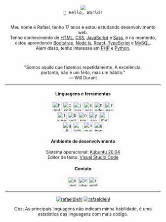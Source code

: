 
<div align="center">
 <img src="https://dkrn4sk0rn31v.cloudfront.net/2018/05/29070459/pixelart-octocat.gif" /><br>
  <samp align="center">👋 Hello, World!</samp><br>
</div>

<br>
<p align="center">Meu nome é Rafael, tenho 17 anos e estou estudando desenvolvimento web.<br>Tenho conhecimento de <a target="_blank" href="https://developer.mozilla.org/pt-BR/docs/Web/HTML">HTML</a>, <a target="_blank" href="https://developer.mozilla.org/pt-BR/docs/Web/CSS">CSS</a>, <a target="_blank" href="https://www.javascript.com/">JavaScript</a> e <a target="_blank" href="https://nodejs.org/en/">Sass</a>, e no momento, <br> estou aprendendo <a target="_blank" href="https://getbootstrap.com/">Bootstrap</a>, <a target="_blank" href="https://nodejs.org/en/">Node.js</a>, <a target="_blank" href="https://pt-br.reactjs.org/">React</a>,<a target="_blank" href="https://www.typescriptlang.org/"> TypeScript</a> e <a href="https://www.mysql.com/" target="_blank">MySQL</a>.  <br>Além disso, tenho interesse em <a target="_blank" href="https://www.php.net/">PHP</a> e  <a target="_blank" href="https://www.python.org/">Python.</a></p>
<br>

<p align="center">"Somos aquilo que fazemos repetidamente. A excelência, <br>portanto, não é um feito, mas um hábito."<br>― Will Durant</p>

<hr>

<h4 align="center">Linguagens e ferramentas</h4>
<p align="center">
<img src="https://devicons.github.io/devicon/devicon.git/icons/html5/html5-plain.svg" alt="html5"  width="30" height="30"/>
<img src="https://devicons.github.io/devicon/devicon.git/icons/css3/css3-plain.svg" alt="css3"  width="30" height="30"/>
<img src="https://devicons.github.io/devicon/devicon.git/icons/javascript/javascript-original.svg" alt="javascript" width="30" height="30"/>
<img src="https://devicons.github.io/devicon/devicon.git/icons/sass/sass-original.svg" alt="sass" width="30" height="30"/>
<img src="https://devicons.github.io/devicon/devicon.git/icons/nodejs/nodejs-plain.svg" alt="nodejs" width="30" height="30"/>
<img src="https://devicons.github.io/devicon/devicon.git/icons/react/react-original.svg" alt="react" width="30" height="30"/><br>
<img src="https://devicon.dev/devicon.git/icons/typescript/typescript-plain.svg" alt="typescript" width="30" height="30"/>
<img src="https://devicons.github.io/devicon/devicon.git/icons/bootstrap/bootstrap-plain.svg" alt="bootstrap" width="30" height="30"/>
  <img src="https://devicons.github.io/devicon/devicon.git/icons/npm/npm-original-wordmark.svg" alt="npm" width="30" height="30"/>
  <img src="https://devicons.github.io/devicon/devicon.git/icons/yarn/yarn-original.svg" alt="yarn" width="30" height="30"/>
  <img src="https://devicon.dev/devicon.git/icons/mysql/mysql-plain.svg" alt="mysql" width="30" height="30"/><br>
  <img src="https://devicon.dev/devicon.git/icons/git/git-plain.svg" alt="git" width="30" height="30"/> 
  <img src="https://devicon.dev/devicon.git/icons/windows8/windows8-original.svg" alt="windows" width="30" height="30"/>
<img src="https://devicon.dev/devicon.git/icons/linux/linux-plain.svg" alt="linux" width="30" height="30"/>
  <img src="https://devicon.dev/devicon.git/icons/gimp/gimp-plain.svg" alt="gimp" width="30" height="30"/> 
</p>

<h4 align="center">Ambiente de desenvolvimento</h4>
<p align="center">Sistema operacional: <a target="_blank" href="https://kubuntu.org/">Kubuntu 20.04</a><br>Editor de texto: <a target="_blank" href="https://code.visualstudio.com/">Visual Studio Code</a></p>

<h4 align="center">Contato</h4>
<p align="center">
<a href="https://github.com/rafaeldiehl" target="_blank"><img src="https://devicons.github.io/devicon/devicon.git/icons/github/github-original.svg" alt="original"  width="30" height="30"></a>
<a href="https://www.linkedin.com/in/rafael-juliani-diehl-94317a198/" target="_blank"><img src="https://devicons.github.io/devicon/devicon.git/icons/linkedin/linkedin-original.svg" alt="linkedin"  width="30" height="30"></a>
<a href="https://www.reddit.com/user/rafaeldiehl" target="_blank"><img src="https://camo.githubusercontent.com/5905f025939697c70f6b76e979e1e3232dcabb0a/68747470733a2f2f73312e6d7a7374617469632e636f6d2f75732f7233302f507572706c65362f76342f39382f63612f61362f39386361613637612d306435632d326430302d633234392d3239383331356634383539652f6d7a6c2e63667278766b6b6f2e706e67" alt="reddit"  width="30" height="30"></a>
</p>

<hr>

<p align="center">
  <a target="_blank" href="https://github-readme-stats.vercel.app/api?username=rafaeldiehl&show_icons=true&hide_border=true&count_private=true&include_all_commits=true"><img align="center" src="https://github-readme-stats.vercel.app/api?username=rafaeldiehl&show_icons=true&hide_border=true&count_private=true&include_all_commits=true" alt="rafaeldiehl"/></a>
  <a target="_blank" href="https://github-readme-stats.anuraghazra1.vercel.app/api/top-langs/?username=rafaeldiehl&layout=compact&hide_border=true"><img align="center" src="https://github-readme-stats.anuraghazra1.vercel.app/api/top-langs/?username=rafaeldiehl&layout=compact&hide_border=true" alt="rafaeldiehl" /></a>
</p>
  
  <p align="center">Obs: As principais linguagens não indicam minha habilidade, é uma estatística das linguagens com mais código.</p>
